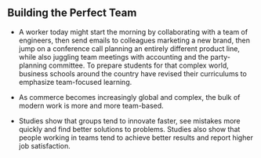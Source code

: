 ## Building the Perfect Team

* A worker today might start the morning by collaborating with a team of engineers, then send emails to colleagues marketing a new brand, then jump on a conference call planning an entirely different product line, while also juggling team meetings with accounting and the party-planning committee. To prepare students for that complex world, business schools around the country have revised their curriculums to emphasize team-focused learning.

*  As commerce becomes increasingly global and complex, the bulk of modern work is more and more team-based.

* Studies show that groups tend to innovate faster, see mistakes more quickly and find better solutions to problems. Studies also show that people working in teams tend to achieve better results and report higher job satisfaction.

